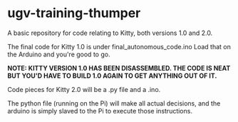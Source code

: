 # ugv-training-thumper
A basic repository for code relating to Kitty, both versions 1.0 and 2.0.

The final code for Kitty 1.0 is under final_autonomous_code.ino
Load that on the Arduino and you're good to go.

**NOTE: KITTY VERSION 1.0 HAS BEEN DISASSEMBLED. THE CODE IS NEAT BUT YOU'D HAVE TO BUILD 1.0 AGAIN TO GET ANYTHING OUT OF IT.**

Code pieces for Kitty 2.0 will be a .py file and a .ino.

The python file (running on the Pi) will make all actual decisions, and the arduino is simply slaved to the Pi to execute those instructions.
